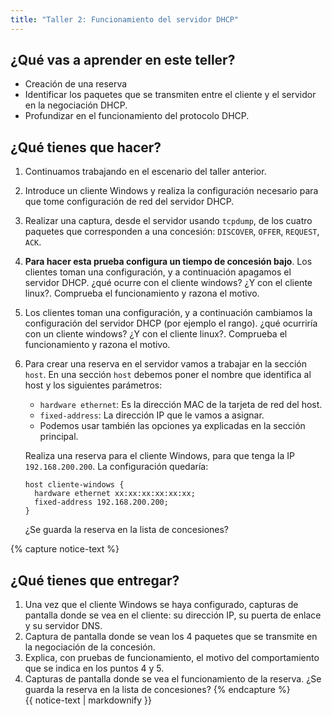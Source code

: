 ```yaml
---
title: "Taller 2: Funcionamiento del servidor DHCP"
---
```


## ¿Qué vas a aprender en este teller?

* Creación de una reserva
* Identificar los paquetes que se transmiten entre el cliente y el servidor en la negociación DHCP.
* Profundizar en el funcionamiento del protocolo DHCP.

## ¿Qué tienes que hacer?

1. Continuamos trabajando en el escenario del taller anterior.
2. Introduce un cliente Windows y realiza la configuración necesario para que tome configuración de red del servidor DHCP.
3. Realizar una captura, desde el servidor usando `tcpdump`, de los cuatro paquetes que corresponden a una concesión: `DISCOVER`, `OFFER`, `REQUEST`, `ACK`.
4. **Para hacer esta prueba configura un tiempo de concesión bajo**. Los clientes toman una configuración, y a continuación apagamos el servidor DHCP. ¿qué ocurre con el cliente windows? ¿Y con el cliente linux?. Comprueba el funcionamiento y razona el motivo.
5. Los clientes toman una configuración, y a continuación cambiamos la configuración del servidor DHCP (por ejemplo el rango). ¿qué ocurriría con un cliente windows? ¿Y con el cliente linux?. Comprueba el funcionamiento y razona el motivo.
6. Para crear una reserva en el servidor vamos a trabajar en la sección `host`.
	En una sección `host` debemos poner el nombre que identifica al host y los siguientes parámetros:
	
	* `hardware ethernet`: Es la dirección MAC de la tarjeta de red del host.
	* `fixed-address`: La dirección IP que le vamos a asignar. 
	* Podemos usar también las opciones ya explicadas en la sección principal.

	Realiza una reserva para el cliente Windows, para que tenga la IP `192.168.200.200`. La configuración quedaría:

	```
	host cliente-windows {
	  hardware ethernet xx:xx:xx:xx:xx:xx;
	  fixed-address 192.168.200.200;
	}
	```

	¿Se guarda la reserva en la lista de concesiones?


{% capture notice-text %}
## ¿Qué tienes que entregar?

1. Una vez que el cliente Windows se haya configurado, capturas de pantalla donde se vea en el cliente: su dirección IP, su puerta de enlace y su servidor DNS.
2. Captura de pantalla donde se vean los 4 paquetes que se transmite en la negociación de la concesión.
3. Explica, con pruebas de funcionamiento, el motivo del comportamiento que se indica en los puntos 4 y 5.
4. Capturas de pantalla donde se vea el funcionamiento de la reserva. ¿Se guarda la reserva en la lista de concesiones?
{% endcapture %}<div class="notice--info">{{ notice-text | markdownify }}</div>